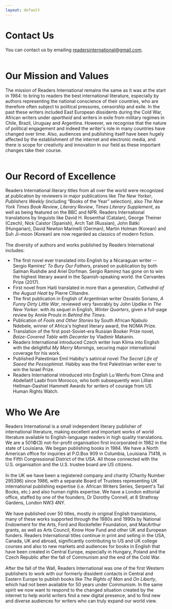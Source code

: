 ```yaml
---
layout: default
---
```

# Contact Us

You can contact us by emailing <a href="mailto:readersinternational@gmail.com">readersinternational@gmail.com</a>.
<br><br>
# Our Mission and Values

The mission of Readers International remains the same as it was at the start in 1984: to bring to readers the best international literature, especially by authors representing the national conscience of their countries, who are therefore often subject to political pressures, censorship and exile. In the past these writers included East European dissidents during the Cold War, African writers under *apartheid* and writers in exile from military regimes in Chile, Brazil, Uruguay and Argentina. However, we recognise that the nature of political engagement and indeed the writer's role in many countries have changed over time. Also, audiences and publishing itself have been hugely affected by the establishment of the internet and electronic media, and there is scope for creativity and innovation in our field as these important changes take their course.
<br><br>
# Our Record of Excellence

Readers International literary titles from all over the world were recognized at publication by reviewers in major publications like *The New Yorker*, *Publishers Weekly* (including “Books of the Year” selection), also *The New York Times Book Review*, *Literary Review*, *Times Literary Supplement*, as well as being featured on the BBC and NPR. Readers International translations by linguists like David H. Rosenthal (Catalan), George Theiner (Czech), Nick Caistor (Spanish), Arch Tait (Russian), John Bátki (Hungarian), David Newton Marinelli (German), Martin Holman (Korean) and Suh Ji-moon (Korean) are now regarded as classics of modern fiction.
<br><br>
The diversity of authors and works published by Readers International includes:

- The first novel ever translated into English by a Nicaraguan writer -- Sergio Ramírez' *To Bury Our Fathers*, praised on publication by both Salman Rushdie and Ariel Dorfman. Sergio Ramírez has gone on to win the highest literary award in the Spanish-speaking world. the Cervantes Prize (2017). 
- First novel from Haiti translated in more than a generation, *Cathedral of the August Heat* by Pierre Clitandre.
- The first publication in English of Argentinian writer Osvaldo Soriano, *A Funny Dirty Little War*, reviewed very favorably by John Updike in *The New Yorker*. with its sequel in English, *Winter Quarters*, given a full-page review by Annie Proulx in *Behind the Times*.
- Publication of *Fools and Other Stories* by South African Njabulo Ndebele, winner of Africa's highest literary award, the NOMA Prize.
- Translation of the first post-Soviet-era Russian Booker Prize novel, *Baize-Covered Table with Decanter* by Vladimir Makanin.
- Readers International introduced Czech writer Ivan Klíma into English with the delightful *My Merry Mornings*, securing major international coverage for his work.
- Published Palestinian Emil Habiby's satirical novel *The Secret Life of Saeed the Pessoptimist*. Habiby was the first Palestinian writer ever to win the Israel Prize.
- Readers International introduced into English Lu Wenfu from China and Abdellatif Laabi from Morocco, who both subsequently won Lillian Hellman-Dashiel Hammett Awards for writers of courage from US Human Rights Watch.

# Who We Are

Readers International is a small independent literary publisher of international literature, making excellent and important works of world literature available to English-language readers in high quality translations. We are a 501©(3) not-for-profit organisation first incorporated in 1982 in the state of Louisiana. We began publishing books in 1984. We have a North American office for inquiries at P.O.Box 909 in Columbia, Louisiana 71418, in the Fifth Congressional District of the USA. All those connected with the U.S. organisation and the U.S. trustee board are US citizens.
<br><br>
In the UK we have been a registered company and charity (Charity Number 295396) since 1986, with a separate Board of Trustees representing UK international publishing expertise (i.e. African Writers Series, Serpent's Tail Books, etc.) and also human rights expertise. We have a London editorial office, staffed by one of the founders, Dr Dorothy Connell, at 8 Strathray Gardens, London NW3 4NY.
<br><br>
We have published over 50 titles, mostly in original English translations, many of these works supported through the 1980s and 1990s by National Endowment for the Arts, Ford and Rockefeller Foundation, and MacArthur grants, as well as Arts Council, Know How Fund and other UK and European funders. Readers International titles continue in print and selling in the USA, Canada, UK and abroad, significantly contributing to US and UK college courses and also to new markets and audiences for books in English that have been created in Central Europe, especially in Hungary, Poland and the Czech Republic after the fall of Communism and the end of the Cold War.
<br><br>
After the fall of the Wall, Readers International was one of the first Western publishers to work with our formerly dissident contacts in Central and Eastern Europe to publish books like *The Rights of Man* and *On Liberty*, which had not been available for 50 years under Communism. In the same spirit we now want to respond to the changed situation created by the internet to help world writers find a new digital presence, and to find new and diverse audiences for writers who can truly expand our world view.

